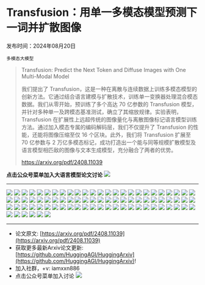 # Transfusion：用单一多模态模型预测下一词并扩散图像
发布时间：2024年08月20日

`多模态大模型`
> Transfusion: Predict the Next Token and Diffuse Images with One Multi-Modal Model
>
> 我们提出了 Transfusion，这是一种在离散与连续数据上训练多模态模型的创新方法。它通过结合语言建模与扩散技术，训练单一变换器处理混合模态数据。我们从零开始，预训练了多个高达 70 亿参数的 Transfusion 模型，并针对多种单一及跨模态基准测试，确立了其缩放规律。实验表明，Transfusion 在扩展性上远超传统的图像量化与离散图像标记语言模型训练方法。通过加入模态专属的编码解码层，我们不仅提升了 Transfusion 的性能，还能将图像压缩至仅 16 个区块。此外，我们将 Transfusion 扩展至 70 亿参数与 2 万亿多模态标记，成功打造出一个能与同等规模扩散模型及语言模型相匹敌的图像与文本生成模型，充分融合了两者的优势。
>
> https://arxiv.org/pdf/2408.11039

**点击公众号菜单加入大语言模型论文讨论**
![](https://raw.githubusercontent.com/HuggingAGI/wx_assets/main/2024/07/31/1722434818326-94339e92-22f1-4472-9d27-fed232f70b5d.jpeg)
<hr />

![](https://raw.githubusercontent.com/HuggingAGI/HuggingArxiv/main/paper_images/2408.11039/x1.png)
![](https://raw.githubusercontent.com/HuggingAGI/HuggingArxiv/main/paper_images/2408.11039/avocado_armchair.jpg)
![](https://raw.githubusercontent.com/HuggingAGI/HuggingArxiv/main/paper_images/2408.11039/bread_apple_knife.jpg)
![](https://raw.githubusercontent.com/HuggingAGI/HuggingArxiv/main/paper_images/2408.11039/corgi.jpg)
![](https://raw.githubusercontent.com/HuggingAGI/HuggingArxiv/main/paper_images/2408.11039/fractal.jpg)
![](https://raw.githubusercontent.com/HuggingAGI/HuggingArxiv/main/paper_images/2408.11039/jay_macroons.jpg)
![](https://raw.githubusercontent.com/HuggingAGI/HuggingArxiv/main/paper_images/2408.11039/transfusion.jpg)
![](https://raw.githubusercontent.com/HuggingAGI/HuggingArxiv/main/paper_images/2408.11039/hand3.jpg)
![](https://raw.githubusercontent.com/HuggingAGI/HuggingArxiv/main/paper_images/2408.11039/bunny_cloud.jpg)
![](https://raw.githubusercontent.com/HuggingAGI/HuggingArxiv/main/paper_images/2408.11039/start_blue_tshirt.jpg)
![](https://raw.githubusercontent.com/HuggingAGI/HuggingArxiv/main/paper_images/2408.11039/tulips.jpg)
![](https://raw.githubusercontent.com/HuggingAGI/HuggingArxiv/main/paper_images/2408.11039/racoon_royal_2.jpg)
![](https://raw.githubusercontent.com/HuggingAGI/HuggingArxiv/main/paper_images/2408.11039/three_sphere.jpg)
![](https://raw.githubusercontent.com/HuggingAGI/HuggingArxiv/main/paper_images/2408.11039/transparent_duck.jpg)
![](https://raw.githubusercontent.com/HuggingAGI/HuggingArxiv/main/paper_images/2408.11039/chromeplated_cat.jpg)
![](https://raw.githubusercontent.com/HuggingAGI/HuggingArxiv/main/paper_images/2408.11039/kangaroo.jpg)
![](https://raw.githubusercontent.com/HuggingAGI/HuggingArxiv/main/paper_images/2408.11039/egg_and_bird.jpg)
![](https://raw.githubusercontent.com/HuggingAGI/HuggingArxiv/main/paper_images/2408.11039/x2.png)
![](https://raw.githubusercontent.com/HuggingAGI/HuggingArxiv/main/paper_images/2408.11039/x3.png)
![](https://raw.githubusercontent.com/HuggingAGI/HuggingArxiv/main/paper_images/2408.11039/x4.png)
![](https://raw.githubusercontent.com/HuggingAGI/HuggingArxiv/main/paper_images/2408.11039/x5.png)
![](https://raw.githubusercontent.com/HuggingAGI/HuggingArxiv/main/paper_images/2408.11039/x6.png)
![](https://raw.githubusercontent.com/HuggingAGI/HuggingArxiv/main/paper_images/2408.11039/x7.png)
![](https://raw.githubusercontent.com/HuggingAGI/HuggingArxiv/main/paper_images/2408.11039/x8.png)
![](https://raw.githubusercontent.com/HuggingAGI/HuggingArxiv/main/paper_images/2408.11039/x9.png)
![](https://raw.githubusercontent.com/HuggingAGI/HuggingArxiv/main/paper_images/2408.11039/0_remove_cupcake.jpg)
![](https://raw.githubusercontent.com/HuggingAGI/HuggingArxiv/main/paper_images/2408.11039/1_remove_cupcake.jpg)
![](https://raw.githubusercontent.com/HuggingAGI/HuggingArxiv/main/paper_images/2408.11039/0_change_tomato_to_olive.jpg)
![](https://raw.githubusercontent.com/HuggingAGI/HuggingArxiv/main/paper_images/2408.11039/1_change_tomato_to_olive.jpg)
![](https://raw.githubusercontent.com/HuggingAGI/HuggingArxiv/main/paper_images/2408.11039/0_zebra.jpg)
![](https://raw.githubusercontent.com/HuggingAGI/HuggingArxiv/main/paper_images/2408.11039/2_zebra.jpg)
![](https://raw.githubusercontent.com/HuggingAGI/HuggingArxiv/main/paper_images/2408.11039/0_cartoon_style.jpg)
![](https://raw.githubusercontent.com/HuggingAGI/HuggingArxiv/main/paper_images/2408.11039/1_cartoon_style.jpg)
![](https://raw.githubusercontent.com/HuggingAGI/HuggingArxiv/main/paper_images/2408.11039/downtown_seattle_sunset.jpg)
![](https://raw.githubusercontent.com/HuggingAGI/HuggingArxiv/main/paper_images/2408.11039/vegetable_car.jpg)
![](https://raw.githubusercontent.com/HuggingAGI/HuggingArxiv/main/paper_images/2408.11039/diffusion_sign.jpg)
![](https://raw.githubusercontent.com/HuggingAGI/HuggingArxiv/main/paper_images/2408.11039/basketball_shoe.jpg)
![](https://raw.githubusercontent.com/HuggingAGI/HuggingArxiv/main/paper_images/2408.11039/coffee_from_human_souls.jpg)
![](https://raw.githubusercontent.com/HuggingAGI/HuggingArxiv/main/paper_images/2408.11039/fox_and_unicorn_2.jpg)
![](https://raw.githubusercontent.com/HuggingAGI/HuggingArxiv/main/paper_images/2408.11039/yellow_wall.jpg)
![](https://raw.githubusercontent.com/HuggingAGI/HuggingArxiv/main/paper_images/2408.11039/crab_cheese.jpg)
![](https://raw.githubusercontent.com/HuggingAGI/HuggingArxiv/main/paper_images/2408.11039/beam_raccoon.jpg)
![](https://raw.githubusercontent.com/HuggingAGI/HuggingArxiv/main/paper_images/2408.11039/greek_island.jpg)
![](https://raw.githubusercontent.com/HuggingAGI/HuggingArxiv/main/paper_images/2408.11039/be_excellent_to_each_toher.jpg)
![](https://raw.githubusercontent.com/HuggingAGI/HuggingArxiv/main/paper_images/2408.11039/cave_tree.jpg)
![](https://raw.githubusercontent.com/HuggingAGI/HuggingArxiv/main/paper_images/2408.11039/cow_man_tie.jpg)
![](https://raw.githubusercontent.com/HuggingAGI/HuggingArxiv/main/paper_images/2408.11039/lychee_chair_2.jpg)
![](https://raw.githubusercontent.com/HuggingAGI/HuggingArxiv/main/paper_images/2408.11039/old_rusted_robot.jpg)
![](https://raw.githubusercontent.com/HuggingAGI/HuggingArxiv/main/paper_images/2408.11039/burger.jpg)
![](https://raw.githubusercontent.com/HuggingAGI/HuggingArxiv/main/paper_images/2408.11039/woman_under_blanket.jpg)
![](https://raw.githubusercontent.com/HuggingAGI/HuggingArxiv/main/paper_images/2408.11039/small_blue_book_red_large_book.jpg)
![](https://raw.githubusercontent.com/HuggingAGI/HuggingArxiv/main/paper_images/2408.11039/horse_read_a_book.jpg)
![](https://raw.githubusercontent.com/HuggingAGI/HuggingArxiv/main/paper_images/2408.11039/light_bulb_sailboat.jpg)
![](https://raw.githubusercontent.com/HuggingAGI/HuggingArxiv/main/paper_images/2408.11039/monarch_butterfly.jpg)
![](https://raw.githubusercontent.com/HuggingAGI/HuggingArxiv/main/paper_images/2408.11039/rowboat_bike.jpg)
![](https://raw.githubusercontent.com/HuggingAGI/HuggingArxiv/main/paper_images/2408.11039/cookie_dip.jpg)
![](https://raw.githubusercontent.com/HuggingAGI/HuggingArxiv/main/paper_images/2408.11039/angry_duck_1.jpg)
![](https://raw.githubusercontent.com/HuggingAGI/HuggingArxiv/main/paper_images/2408.11039/panda_with_red_hat.jpg)
![](https://raw.githubusercontent.com/HuggingAGI/HuggingArxiv/main/paper_images/2408.11039/japanese_garden.jpg)
![](https://raw.githubusercontent.com/HuggingAGI/HuggingArxiv/main/paper_images/2408.11039/spaceship_pretzel.jpg)
![](https://raw.githubusercontent.com/HuggingAGI/HuggingArxiv/main/paper_images/2408.11039/graffiti_dog.jpg)
![](https://raw.githubusercontent.com/HuggingAGI/HuggingArxiv/main/paper_images/2408.11039/spacious_japanese_room.jpg)
![](https://raw.githubusercontent.com/HuggingAGI/HuggingArxiv/main/paper_images/2408.11039/raccoon_cowboy.jpg)
![](https://raw.githubusercontent.com/HuggingAGI/HuggingArxiv/main/paper_images/2408.11039/floating_garlic.jpg)
![](https://raw.githubusercontent.com/HuggingAGI/HuggingArxiv/main/paper_images/2408.11039/bear_in_the_river.jpg)
![](https://raw.githubusercontent.com/HuggingAGI/HuggingArxiv/main/paper_images/2408.11039/0_change_cloest_keyboard_to_black.jpg)
![](https://raw.githubusercontent.com/HuggingAGI/HuggingArxiv/main/paper_images/2408.11039/1_change_cloest_keyboard_to_black.jpg)
![](https://raw.githubusercontent.com/HuggingAGI/HuggingArxiv/main/paper_images/2408.11039/0_calligraphy.jpg)
![](https://raw.githubusercontent.com/HuggingAGI/HuggingArxiv/main/paper_images/2408.11039/1_calligraphy.jpg)
![](https://raw.githubusercontent.com/HuggingAGI/HuggingArxiv/main/paper_images/2408.11039/0_mountains.jpg)
![](https://raw.githubusercontent.com/HuggingAGI/HuggingArxiv/main/paper_images/2408.11039/1_mountains.jpg)
![](https://raw.githubusercontent.com/HuggingAGI/HuggingArxiv/main/paper_images/2408.11039/0_helicopter.jpg)
![](https://raw.githubusercontent.com/HuggingAGI/HuggingArxiv/main/paper_images/2408.11039/1_helicopter.jpg)
![](https://raw.githubusercontent.com/HuggingAGI/HuggingArxiv/main/paper_images/2408.11039/0_add_blue_rug.jpg)
![](https://raw.githubusercontent.com/HuggingAGI/HuggingArxiv/main/paper_images/2408.11039/1_add_blue_rug.jpg)
![](https://raw.githubusercontent.com/HuggingAGI/HuggingArxiv/main/paper_images/2408.11039/0_remove_light.jpg)
![](https://raw.githubusercontent.com/HuggingAGI/HuggingArxiv/main/paper_images/2408.11039/2_remove_light.jpg)
![](https://raw.githubusercontent.com/HuggingAGI/HuggingArxiv/main/paper_images/2408.11039/0_thread_to_wire.jpg)
![](https://raw.githubusercontent.com/HuggingAGI/HuggingArxiv/main/paper_images/2408.11039/1_thread_to_wire.jpg)
![](https://raw.githubusercontent.com/HuggingAGI/HuggingArxiv/main/paper_images/2408.11039/0_change_bat_to_brown.jpg)
![](https://raw.githubusercontent.com/HuggingAGI/HuggingArxiv/main/paper_images/2408.11039/1_change_bat_to_brown.jpg)

<hr />

- 论文原文: [https://arxiv.org/pdf/2408.11039](https://arxiv.org/pdf/2408.11039)
- 获取更多最新Arxiv论文更新: [https://github.com/HuggingAGI/HuggingArxiv](https://github.com/HuggingAGI/HuggingArxiv)!
- 加入社群，+v: iamxxn886
- 点击公众号菜单加入讨论
![](https://raw.githubusercontent.com/HuggingAGI/wx_assets/main/2024/07/31/1722434818326-94339e92-22f1-4472-9d27-fed232f70b5d.jpeg)
